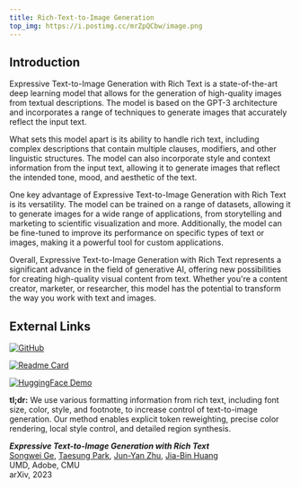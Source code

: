 ```yaml
---
title: Rich-Text-to-Image Generation
top_img: https://i.postimg.cc/mrZpQCbw/image.png
---
```


## Introduction

Expressive Text-to-Image Generation with Rich Text is a state-of-the-art deep learning model that allows for the generation of high-quality images from textual descriptions. The model is based on the GPT-3 architecture and incorporates a range of techniques to generate images that accurately reflect the input text. 

What sets this model apart is its ability to handle rich text, including complex descriptions that contain multiple clauses, modifiers, and other linguistic structures. The model can also incorporate style and context information from the input text, allowing it to generate images that reflect the intended tone, mood, and aesthetic of the text. 

One key advantage of Expressive Text-to-Image Generation with Rich Text is its versatility. The model can be trained on a range of datasets, allowing it to generate images for a wide range of applications, from storytelling and marketing to scientific visualization and more. Additionally, the model can be fine-tuned to improve its performance on specific types of text or images, making it a powerful tool for custom applications.

Overall, Expressive Text-to-Image Generation with Rich Text represents a significant advance in the field of generative AI, offering new possibilities for creating high-quality visual content from text. Whether you're a content creator, marketer, or researcher, this model has the potential to transform the way you work with text and images.

## External Links

[![GitHub](https://img.shields.io/badge/github-%23121011.svg?style=for-the-badge&logo=github&logoColor=white)](https://github.com/SongweiGe/rich-text-to-image/)

[![Readme Card](https://gh.furrysp.top/api/pin/?username=SongweiGe&repo=rich-text-to-image&show_owner=true)](https://github.com/SongweiGe/rich-text-to-image/)


[![HuggingFace Demo](https://huggingface.co/datasets/huggingface/badges/raw/main/open-in-hf-spaces-md.svg)](https://huggingface.co/spaces/songweig/rich-text-to-image)


<script
	type="module"
	src="https://gradio.s3-us-west-2.amazonaws.com/3.27.0/gradio.js"
></script>

<gradio-app src="https://songweig-rich-text-to-image.hf.space"></gradio-app>

**tl;dr:** We use various formatting information from rich text, including font size, color, style, and footnote, to increase control of text-to-image generation. Our method enables explicit token reweighting, precise color rendering, local style control, and detailed region synthesis.

***Expressive Text-to-Image Generation with Rich Text*** <br>
[Songwei Ge](https://songweige.github.io/), [Taesung Park](https://taesung.me/), [Jun-Yan Zhu](https://www.cs.cmu.edu/~junyanz/), [Jia-Bin Huang](https://jbhuang0604.github.io/)<br>
UMD, Adobe, CMU<br>
arXiv, 2023
